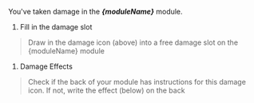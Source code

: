 You've taken damage in the ___{moduleName}___ module.

1. Fill in the damage slot
> Draw in the damage icon (above) into a free damage slot on the {moduleName} module

1. Damage Effects
> Check if the back of your module has instructions for this damage icon. If not, write the effect (below) on the back

